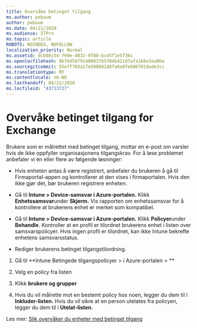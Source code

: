 ```yaml
---
title: Overvåke betinget tilgang
ms.author: pebaum
author: pebaum
ms.date: 04/21/2020
ms.audience: ITPro
ms.topic: article
ROBOTS: NOINDEX, NOFOLLOW
localization_priority: Normal
ms.assetid: dcb86c54-769e-4832-9f88-bc45f1e5f36c
ms.openlocfilehash: 8b76d58791408037b5704b421d7afa166e3ea0be
ms.sourcegitcommit: 55eff703a17e500681d8fa6a87eb067019ade3cc
ms.translationtype: MT
ms.contentlocale: nb-NO
ms.lasthandoff: 04/22/2020
ms.locfileid: "43713727"
---
```

# <a name="monitoring-conditional-access-for-exchange"></a>Overvåke betinget tilgang for Exchange

Brukere som er målrettet med betinget tilgang, mottar en e-post om varsler hvis de ikke oppfyller organisasjonens tilgangskrav. For å løse problemet anbefaler vi én eller flere av følgende løsninger:
  
- Hvis enheten antas å være registrert, anbefaler du brukeren å gå til Firmaportal-appen og kontrollerer at den vises i firmaportalen. Hvis den ikke gjør det, bør brukeren registrere enheten.
    
- Gå til **Intune \> Device-samsvar i Azure-portalen.** Klikk **Enhetssamsvar**under **Skjerm.** Vis rapporten om enhetssamsvar for å kontrollere at brukerens enhet er merket som kompatibel. 
    
- Gå til **Intune \> Device-samsvar i Azure-portalen.** Klikk **Policyer**under **Behandle**. Kontroller at en profil er tilordnet brukerens enhet i listen over samsvarspolicyer. Hvis ingen profil er tilordnet, kan ikke Intune bekrefte enhetens samsvarsstatus. 
    
- Rediger brukerens betinget tilgangstilordning.
    
1. Gå til **Intune Betingede tilgangspolicyer \> i Azure-portalen \> **
    
2. Velg en policy fra listen
    
3. Klikk **brukere og grupper**
    
4. Hvis du vil målrette mot en bestemt policy hos noen, legger du dem til i **Inkluder-listen.** Hvis du vil sikre at en person utelates fra policyen, legger du dem til i **Utelat-listen.** 
    
Les mer: [Slik overvåker du enheter med betinget tilgang](https://docs.microsoft.com/intune/conditional-access-exchange-monitor)
  

